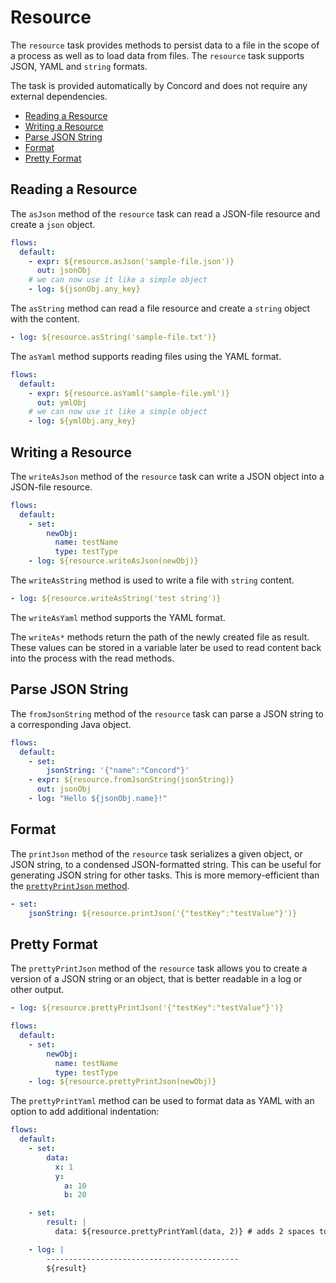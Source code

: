 # Resource

The `resource` task provides methods to persist data to a file in the scope of a
process as well as to load data from files. The `resource` task supports JSON,
YAML and `string` formats.

The task is provided automatically by Concord and does not require any
external dependencies.

- [Reading a Resource](#reading-a-resource)
- [Writing a Resource](#writing-a-resource)
- [Parse JSON String](#parse-json-string)
- [Format](#format)
- [Pretty Format](#pretty-format)

## Reading a Resource

The `asJson` method of the `resource` task can read a JSON-file resource and
create a `json` object.

```yaml
flows:
  default:
    - expr: ${resource.asJson('sample-file.json')}
      out: jsonObj
    # we can now use it like a simple object
    - log: ${jsonObj.any_key}
```

The `asString` method can read a file resource and create a `string` object with
the content.

```yaml
- log: ${resource.asString('sample-file.txt')}
```

The `asYaml` method supports reading files using the YAML format.

```yaml
flows:
  default:
    - expr: ${resource.asYaml('sample-file.yml')}
      out: ymlObj
    # we can now use it like a simple object
    - log: ${ymlObj.any_key}
```

## Writing a Resource

The `writeAsJson` method of the `resource` task can write a JSON object into a
JSON-file resource.

```yaml
flows:
  default:
    - set:
        newObj:
          name: testName
          type: testType
    - log: ${resource.writeAsJson(newObj)} 
```

The `writeAsString` method is used to write a file with `string` content.

```yaml
- log: ${resource.writeAsString('test string')} 
```

The `writeAsYaml` method supports the YAML format.

The `writeAs*` methods return the path of the newly created file as
result. These values can be stored in a variable later be used to read content
back into the process with the read methods.

## Parse JSON String

The `fromJsonString` method of the `resource` task can parse a JSON string to a
corresponding Java object.

```yaml
flows:
  default:
    - set:
        jsonString: '{"name":"Concord"}'
    - expr: ${resource.fromJsonString(jsonString)}
      out: jsonObj
    - log: "Hello ${jsonObj.name}!"
```

## Format

The `printJson` method of the `resource` task serializes a given object, or JSON
string, to a condensed JSON-formatted string. This can be useful for generating
JSON string for other tasks. This is more memory-efficient than the
[`prettyPrintJson` method](#pretty-format).

```yaml
- set:
    jsonString: ${resource.printJson('{"testKey":"testValue"}')}
```

## Pretty Format

The `prettyPrintJson` method of the `resource` task allows you to create a
version of a JSON string or an object, that is better readable in a log or other
output.

```yaml
- log: ${resource.prettyPrintJson('{"testKey":"testValue"}')}
```

```yaml
flows:
  default:
    - set:
        newObj:
          name: testName
          type: testType
    - log: ${resource.prettyPrintJson(newObj)}
```

The `prettyPrintYaml` method can be used to format data as YAML with an option
to add additional indentation:

```yaml
flows:
  default:
    - set:
        data:
          x: 1
          y:
            a: 10
            b: 20

    - set:
        result: |
          data: ${resource.prettyPrintYaml(data, 2)} # adds 2 spaces to each line

    - log: |
        -------------------------------------------
        ${result}
```
